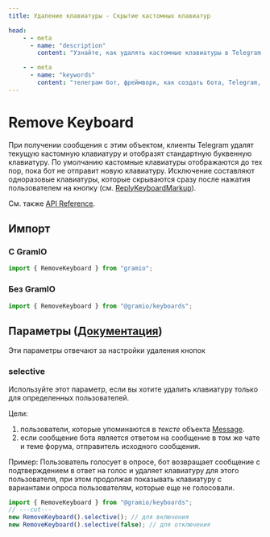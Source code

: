 ```yaml
---
title: Удаление клавиатуры - Скрытие кастомных клавиатур

head:
    - - meta
      - name: "description"
        content: "Узнайте, как удалять кастомные клавиатуры в Telegram ботах с помощью функции RemoveKeyboard в GramIO. Возвращайтесь к стандартной клавиатуре, когда кастомная больше не нужна."

    - - meta
      - name: "keywords"
        content: "телеграм бот, фреймворк, как создать бота, Telegram, Telegram Bot API, GramIO, TypeScript, JavaScript, Node.JS, Nodejs, Deno, Bun, remove keyboard, удаление клавиатуры, скрыть клавиатуру, ReplyKeyboardRemove, selective, убрать кнопки, сброс клавиатуры, отмена клавиатуры, стандартная клавиатура, одноразовые клавиатуры, очистка интерфейса"
---
```


# Remove Keyboard

При получении сообщения с этим объектом, клиенты Telegram удалят текущую кастомную клавиатуру и отобразят стандартную буквенную клавиатуру. По умолчанию кастомные клавиатуры отображаются до тех пор, пока бот не отправит новую клавиатуру. Исключение составляют одноразовые клавиатуры, которые скрываются сразу после нажатия пользователем на кнопку (см. [ReplyKeyboardMarkup](https://core.telegram.org/bots/api/#replykeyboardmarkup)).

См. также [API Reference](https://jsr.io/@gramio/keyboards/doc/~/RemoveKeyboard).

## Импорт

### С GramIO

```ts twoslash
import { RemoveKeyboard } from "gramio";
```

### Без GramIO

```ts twoslash
import { RemoveKeyboard } from "@gramio/keyboards";
```

## Параметры ([Документация](https://core.telegram.org/bots/api/#replykeyboardremove))

Эти параметры отвечают за настройки удаления кнопок

### selective

Используйте этот параметр, если вы хотите удалить клавиатуру только для определенных пользователей.

Цели:

1. пользователи, которые упоминаются в _тексте_ объекта [Message](https://core.telegram.org/bots/api/#message).
2. если сообщение бота является ответом на сообщение в том же чате и теме форума, отправитель исходного сообщения.

Пример: Пользователь голосует в опросе, бот возвращает сообщение с подтверждением в ответ на голос и удаляет клавиатуру для этого пользователя, при этом продолжая показывать клавиатуру с вариантами опроса пользователям, которые еще не голосовали.

```ts twoslash
import { RemoveKeyboard } from "@gramio/keyboards";
// ---cut---
new RemoveKeyboard().selective(); // для включения
new RemoveKeyboard().selective(false); // для отключения
``` 